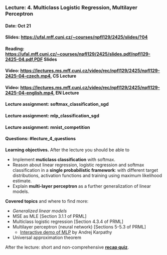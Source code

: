 ### Lecture: 4. Multiclass Logistic Regression, Multilayer Perceptron
#### Date: Oct 21
#### Slides: https://ufal.mff.cuni.cz/~courses/npfl129/2425/slides/?04
#### Reading: https://ufal.mff.cuni.cz/~courses/npfl129/2425/slides.pdf/npfl129-2425-04.pdf,PDF Slides
#### Video: https://lectures.ms.mff.cuni.cz/video/rec/npfl129/2425/npfl129-2425-04-czech.mp4, CS Lecture
#### Video: https://lectures.ms.mff.cuni.cz/video/rec/npfl129/2425/npfl129-2425-04-english.mp4, EN Lecture
#### Lecture assignment: softmax_classification_sgd
#### Lecture assignment: mlp_classification_sgd
#### Lecture assignment: mnist_competition
#### Questions: #lecture_4_questions

**Learning objectives.** After the lecture you should be able to

- Implement **muticlass classification** with softmax.
- Reason about linear regression, logistic regression and softmax classification in a **single probabilistic framework**: with different target distributions, activation functions and training using maximum likelihood estimate.
- Explain **multi-layer perceptron** as a further generalization of linear models.

**Covered topics** and where to find more:

- _Generalized linear models_
- MSE as MLE [Section 3.1.1 of PRML]
- Multiclass logistic regression [Section 4.3.4 of PRML]
- Multilayer perceptron (neural network) [Sections 5-5.3 of PRML]
    - [Interactive demo of MLP](https://cs.stanford.edu/people/karpathy/convnetjs/demo/classify2d.html) by Andrej Karpathy
- Universal approximation theorem

After the lecture: short and non-comprehensive [**recap quiz**](http://quest.ms.mff.cuni.cz/class-quiz/quiz/ml_intro_lect04).
